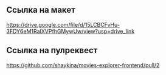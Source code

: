## Ссылка на макет

https://drive.google.com/file/d/15LCBCFvHu-3FDY6eM1RaIXVPfhGMywUw/view?usp=drive_link


## Ссылка на пулреквест

https://github.com/shaykina/movies-explorer-frontend/pull/2
